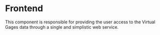 # Frontend

This component is responsible for providing the user access to the Virtual Gages data through a single and simplistic web service.